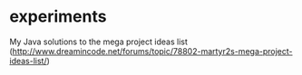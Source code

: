 experiments
===========

My Java solutions to the mega project ideas list (http://www.dreamincode.net/forums/topic/78802-martyr2s-mega-project-ideas-list/)
